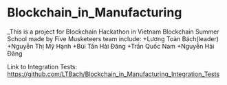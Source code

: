 # Blockchain_in_Manufacturing
_This is a project for Blockchain Hackathon in Vietnam Blockchain Summer School made by Five Musketeers team include:
+Lương Toàn Bách(leader)
+Nguyễn Thị Mỹ Hạnh
+Bùi Tấn Hải Đăng
+Trần Quốc Nam
+Nguyễn Hải Đăng

Link to Integration Tests: https://github.com/LTBach/Blockchain_in_Manufacturing_Integration_Tests
